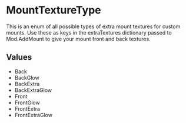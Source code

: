 # MountTextureType

This is an enum of all possible types of extra mount textures for custom mounts. Use these as keys in the extraTextures dictionary passed to Mod.AddMount to give your mount front and back textures.

## Values

- Back
- BackGlow
- BackExtra
- BackExtraGlow
- Front
- FrontGlow
- FrontExtra
- FrontExtraGlow